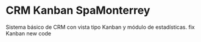 # CRM Kanban SpaMonterrey

Sistema básico de CRM con vista tipo Kanban y módulo de estadísticas.
fix
Kanban new code
